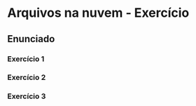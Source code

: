# Arquivos na nuvem - Exercício

## Enunciado

### Exercício 1


### Exercício 2


### Exercício 3

